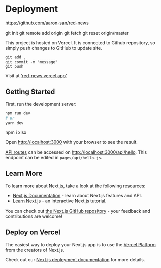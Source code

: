 # Deployment

https://github.com/aaron-san/red-news

git init
git remote add origin <url>
git fetch
git reset origin/master

This project is hosted on Vercel. It is connected to Github repository, so simply push changes to GitHub to update site.

```batch
git add .
git commit -m "message"
git push
```

Visit at ['red-news.vercel.app'](https://red-news.vercel.app)

## Getting Started

First, run the development server:

```bash
npm run dev
# or
yarn dev
```

npm i xlsx

Open [http://localhost:3000](http://localhost:3000) with your browser to see the result.

[API routes](https://nextjs.org/docs/api-routes/introduction) can be accessed on [http://localhost:3000/api/hello](http://localhost:3000/api/hello). This endpoint can be edited in `pages/api/hello.js`.

## Learn More

To learn more about Next.js, take a look at the following resources:

- [Next.js Documentation](https://nextjs.org/docs) - learn about Next.js features and API.
- [Learn Next.js](https://nextjs.org/learn) - an interactive Next.js tutorial.

You can check out [the Next.js GitHub repository](https://github.com/vercel/next.js/) - your feedback and contributions are welcome!

## Deploy on Vercel

The easiest way to deploy your Next.js app is to use the [Vercel Platform](https://vercel.com/new?utm_medium=default-template&filter=next.js&utm_source=create-next-app&utm_campaign=create-next-app-readme) from the creators of Next.js.

Check out our [Next.js deployment documentation](https://nextjs.org/docs/deployment) for more details.
